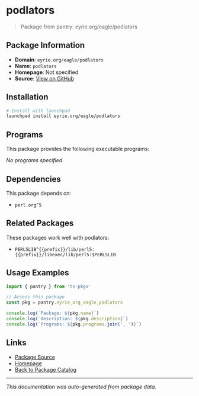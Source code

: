 # podlators

> Package from pantry: eyrie.org/eagle/podlators

## Package Information

- **Domain**: `eyrie.org/eagle/podlators`
- **Name**: `podlators`
- **Homepage**: Not specified
- **Source**: [View on GitHub](https://github.com/pkgxdev/pantry/tree/main/projects/eyrie.org/eagle/podlators/package.yml)

## Installation

```bash
# Install with launchpad
launchpad install eyrie.org/eagle/podlators
```

## Programs

This package provides the following executable programs:

*No programs specified*

## Dependencies

This package depends on:

- `perl.org^5`

## Related Packages

These packages work well with podlators:

- `PERL5LIB^{{prefix}}/lib/perl5:{{prefix}}/libexec/lib/perl5:$PERL5LIB`

## Usage Examples

```typescript
import { pantry } from 'ts-pkgx'

// Access this package
const pkg = pantry.eyrie_org_eagle_podlators

console.log(`Package: ${pkg.name}`)
console.log(`Description: ${pkg.description}`)
console.log(`Programs: ${pkg.programs.join(', ')}`)
```

## Links

- [Package Source](https://github.com/pkgxdev/pantry/tree/main/projects/eyrie.org/eagle/podlators/package.yml)
- [Homepage](#)
- [Back to Package Catalog](../package-catalog.md)

---

*This documentation was auto-generated from package data.*
